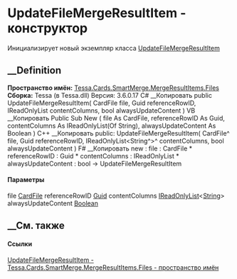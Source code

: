 # UpdateFileMergeResultItem - конструктор
Инициализирует новый экземпляр класса
[UpdateFileMergeResultItem](T_Tessa_Cards_SmartMerge_MergeResultItems_Files_UpdateFileMergeResultItem.htm)
##  __Definition
 **Пространство имён:**
[Tessa.Cards.SmartMerge.MergeResultItems.Files](N_Tessa_Cards_SmartMerge_MergeResultItems_Files.htm)  
 **Сборка:** Tessa (в Tessa.dll) Версия: 3.6.0.17
C# __Копировать
     public UpdateFileMergeResultItem(
    	CardFile file,
    	Guid referenceRowID,
    	IReadOnlyList<string> contentColumns,
    	bool alwaysUpdateContent
    )
VB __Копировать
     Public Sub New ( 
    	file As CardFile,
    	referenceRowID As Guid,
    	contentColumns As IReadOnlyList(Of String),
    	alwaysUpdateContent As Boolean
    )
C++ __Копировать
     public:
    UpdateFileMergeResultItem(
    	CardFile^ file, 
    	Guid referenceRowID, 
    	IReadOnlyList<String^>^ contentColumns, 
    	bool alwaysUpdateContent
    )
F# __Копировать
     new : 
            file : CardFile * 
            referenceRowID : Guid * 
            contentColumns : IReadOnlyList<string> * 
            alwaysUpdateContent : bool -> UpdateFileMergeResultItem
#### Параметры
file [CardFile](T_Tessa_Cards_CardFile.htm)
referenceRowID [Guid](https://learn.microsoft.com/dotnet/api/system.guid)
contentColumns
[IReadOnlyList](https://learn.microsoft.com/dotnet/api/system.collections.generic.ireadonlylist-1)<[String](https://learn.microsoft.com/dotnet/api/system.string)>
alwaysUpdateContent
[Boolean](https://learn.microsoft.com/dotnet/api/system.boolean)
## __См. также
#### Ссылки
[UpdateFileMergeResultItem -
](T_Tessa_Cards_SmartMerge_MergeResultItems_Files_UpdateFileMergeResultItem.htm)
[Tessa.Cards.SmartMerge.MergeResultItems.Files - пространство
имён](N_Tessa_Cards_SmartMerge_MergeResultItems_Files.htm)
